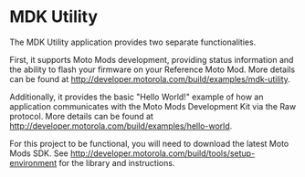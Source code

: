 # MDK Utility
The MDK Utility application provides two separate functionalities.

First, it supports Moto Mods development, providing status information and the ability to flash your firmware on your Reference Moto Mod.  More details can be found at <http://developer.motorola.com/build/examples/mdk-utility>.

Additionally, it provides the basic "Hello World!" example of how an application communicates with the Moto Mods Development Kit via the Raw protocol.  More details can be found at <http://developer.motorola.com/build/examples/hello-world>.

For this project to be functional, you will need to download the latest Moto Mods SDK.  See <http://developer.motorola.com/build/tools/setup-environment> for the library and instructions.


